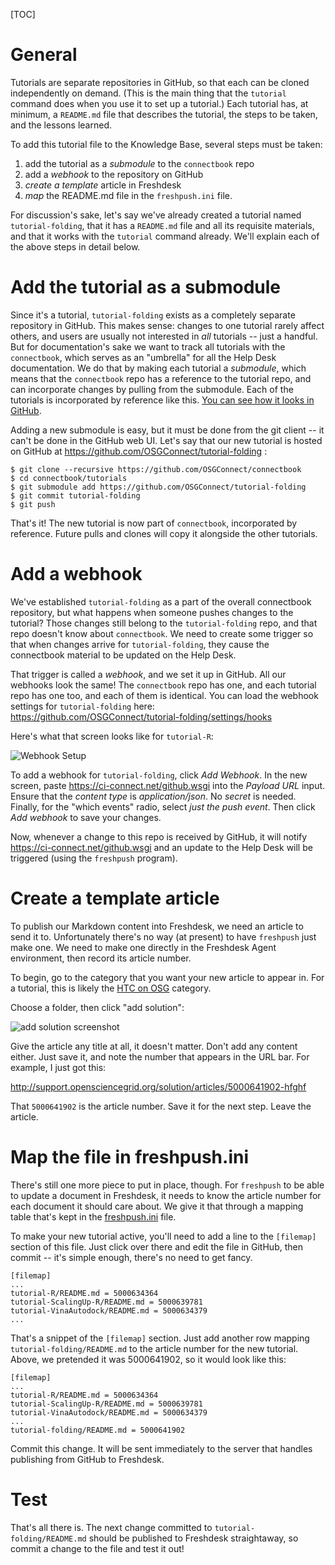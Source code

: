 [title]: - "Add a tutorial to the knowledge base"

[TOC]

# General

Tutorials are separate repositories in GitHub, so that each can be
cloned independently on demand.  (This is the main thing that the
`tutorial` command does when you use it to set up a tutorial.)  Each
tutorial has, at minimum, a `README.md` file that describes the
tutorial, the steps to be taken, and the lessons learned.

To add this tutorial file to the Knowledge Base, several steps
must be taken:

1. add the tutorial as a *submodule* to the `connectbook` repo
2. add a *webhook* to the repository on GitHub
3. *create a template* article in Freshdesk
4. *map* the README.md file in the `freshpush.ini` file.

For discussion's sake, let's say we've already created a tutorial named
`tutorial-folding`, that it has a `README.md` file and all its requisite
materials, and that it works with the `tutorial` command already.  We'll
explain each of the above steps in detail below.

# Add the tutorial as a submodule

Since it's a tutorial, `tutorial-folding` exists as a completely
separate repository in GitHub.  This makes sense: changes to one
tutorial rarely affect others, and users are usually not interested in
_all_ tutorials -- just a handful.  But for documentation's sake we
want to track all tutorials with the `connectbook`, which serves as an
"umbrella" for all the Help Desk documentation.  We do that by making
each tutorial a _submodule_, which means that the `connectbook` repo has
a reference to the tutorial repo, and can incorporate changes by pulling
from the submodule.  Each of the tutorials is incorporated by reference
like this.  [You can see how it looks in GitHub][ghtutorials].

[ghtutorials]: https://github.com/OSGConnect/connectbook/tree/master/tutorials

Adding a new submodule is easy, but it must be done from the git
client -- it can't be done in the GitHub web UI.  Let's say that
our new tutorial is hosted on GitHub at
https://github.com/OSGConnect/tutorial-folding :

	$ git clone --recursive https://github.com/OSGConnect/connectbook
	$ cd connectbook/tutorials
	$ git submodule add https://github.com/OSGConnect/tutorial-folding
	$ git commit tutorial-folding
	$ git push

That's it! The new tutorial is now part of `connectbook`, incorporated
by reference.  Future pulls and clones will copy it alongside the other
tutorials.


# Add a webhook

We've established `tutorial-folding` as a part of the overall
connectbook repository, but what happens when someone pushes changes
to the tutorial?  Those changes still belong to the `tutorial-folding`
repo, and that repo doesn't know about `connectbook`.  We need to create
some trigger so that when changes arrive for `tutorial-folding`, they
cause the connectbook material to be updated on the Help Desk.

That trigger is called a _webhook_, and we set it up in GitHub.  All
our webhooks look the same!  The `connectbook` repo has one, and
each tutorial repo has one too, and each of them is identical.
You can load the webhook settings for `tutorial-folding` here:
https://github.com/OSGConnect/tutorial-folding/settings/hooks

Here's what that screen looks like for `tutorial-R`:

![Webhook Setup](https://raw.githubusercontent.com/OSGConnect/connectbook/master/admin/webhook.jpg)

To add a webhook for `tutorial-folding`, click *Add Webhook*.  In the
new screen, paste https://ci-connect.net/github.wsgi into the *Payload
URL* input.  Ensure that the *content type* is _application/json_.  No
*secret* is needed.  Finally, for the "which events" radio, select
*just the push event*.  Then click *Add webhook* to save your changes.

Now, whenever a change to this repo is received by GitHub, it will
notify https://ci-connect.net/github.wsgi and an update to the Help Desk
will be triggered (using the `freshpush` program).


# Create a template article

To publish our Markdown content into Freshdesk, we need an article
to send it to.  Unfortunately there's no way (at present) to have
`freshpush` just make one.  We need to make one directly in the
Freshdesk Agent environment, then record its article number.

To begin, go to the category that you want your new article to
appear in.  For a tutorial, this is likely the [HTC on OSG][htccategory]
category.

[htccategory]: http://support.opensciencegrid.org/solution/categories/5000161171

Choose a folder, then click "add solution":

![add solution screenshot](https://raw.githubusercontent.com/OSGConnect/connectbook/master/admin/add-solution.jpg)

Give the article any title at all, it doesn't matter.  Don't add any
content either.  Just save it, and note the number that appears in
the URL bar.  For example, I just got this:

http://support.opensciencegrid.org/solution/articles/5000641902-hfghf

That `5000641902` is the article number.  Save it for the next step.
Leave the article.


# Map the file in freshpush.ini

There's still one more piece to put in place, though.  For `freshpush`
to be able to update a document in Freshdesk, it needs to know the
article number for each document it should care about.  We give it that
through a mapping table that's kept in the [freshpush.ini][freshpush-ini]
file.

[freshpush-ini]: https://github.com/OSGConnect/connectbook/blob/master/update/freshpush.ini

To make your new tutorial active, you'll need to add a line to
the `[filemap]` section of this file.  Just click over there and
edit the file in GitHub, then commit -- it's simple enough, there's
no need to get fancy.

	[filemap]
	...
	tutorial-R/README.md = 5000634364
	tutorial-ScalingUp-R/README.md = 5000639781
	tutorial-VinaAutodock/README.md = 5000634379
	...

That's a snippet of the `[filemap]` section.  Just add another row
mapping `tutorial-folding/README.md` to the article number for the new
tutorial.  Above, we pretended it was 5000641902, so it would look
like this:

	[filemap]
	...
	tutorial-R/README.md = 5000634364
	tutorial-ScalingUp-R/README.md = 5000639781
	tutorial-VinaAutodock/README.md = 5000634379
	...
	tutorial-folding/README.md = 5000641902

Commit this change.  It will be sent immediately to the server that
handles publishing from GitHub to Freshdesk.


# Test

That's all there is.  The next change committed to
`tutorial-folding/README.md` should be published to Freshdesk
straightaway, so commit a change to the file and test it out!
